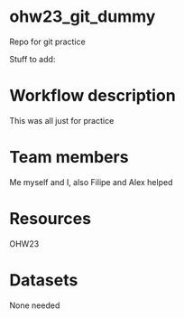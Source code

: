 # ohw23_git_dummy
Repo for git practice

Stuff to add:
# Workflow description
This was all just for practice

# Team members
Me myself and I, also Filipe and Alex helped

# Resources
OHW23

# Datasets
None needed 
